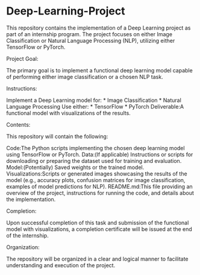 # Deep-Learning-Project

This repository contains the implementation of a Deep Learning project as part of an internship program. The project focuses on either Image Classification or Natural Language Processing (NLP), utilizing either TensorFlow or PyTorch.

Project Goal:

The primary goal is to implement a functional deep learning model capable of performing either image classification or a chosen NLP task.

Instructions:

Implement a Deep Learning model for:
    * Image Classification 
    * Natural Language Processing
Use either:
    * TensorFlow
    * PyTorch
Deliverable:A functional model with visualizations of the results.

Contents:

This repository will contain the following:

Code:The Python scripts implementing the chosen deep learning model using TensorFlow or PyTorch.
Data:(If applicable) Instructions or scripts for downloading or preparing the dataset used for training and evaluation.
Model:(Potentially) Saved weights or the trained model.
Visualizations:Scripts or generated images showcasing the results of the model (e.g., accuracy plots, confusion matrices for image classification, examples of model predictions for NLP).
README.md:This file providing an overview of the project, instructions for running the code, and details about the implementation.

Completion:

Upon successful completion of this task and submission of the functional model with visualizations, a completion certificate will be issued at the end of the internship.

Organization:

The repository will be organized in a clear and logical manner to facilitate understanding and execution of the project.


